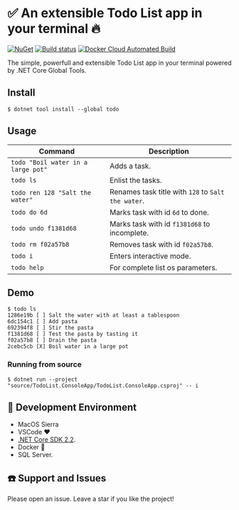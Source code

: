 # :white_check_mark: An extensible Todo List app in your terminal :fire:
<a href="https://www.nuget.org/packages/todo/" rel="todo">![NuGet](https://buildstats.info/nuget/todo)</a> [![Build status](https://ci.appveyor.com/api/projects/status/005aoqa8g79skmn6/branch/master?svg=true)](https://ci.appveyor.com/project/ivanpaulovich/dotnet-clean-architecture/branch/master) [![Docker Cloud Automated Build](https://img.shields.io/docker/cloud/automated/ivanpaulovich/dotnet-clean-architecture.svg?style=plastic)](https://cloud.docker.com/repository/docker/ivanpaulovich/dotnet-clean-architecture)

The simple, powerfull and extensible Todo List app in your terminal powered by .NET Core Global Tools.

## Install

```
$ dotnet tool install --global todo
```

## Usage

| Command  |  Description |
|---|---|
| `todo "Boil water in a large pot"`  |  Adds a task. |
| `todo ls`  |  Enlist the tasks. |
| `todo ren 128 "Salt the water"` |  Renames task title with `128` to `Salt the water`. |
| `todo do 6d` | Marks task with id `6d` to done. |
| `todo undo f1381d68` | Marks task with id `f1381d68` to incomplete. |
| `todo rm f02a57b8` | Removes task with id `f02a57b8`. |
| `todo i` | Enters interactive mode. |
| `todo help` | For complete list os parameters. |

## Demo

```
$ todo ls
1286e19b [ ] Salt the water with at least a tablespoon
6dc154c1 [ ] Add pasta
692394f8 [ ] Stir the pasta
f1381d68 [ ] Test the pasta by tasting it
f02a57b8 [ ] Drain the pasta
2cebc5cb [X] Boil water in a large pot
```

### Running from source

```
$ dotnet run --project "source/TodoList.ConsoleApp/TodoList.ConsoleApp.csproj" -- i 
```

## :checkered_flag: Development Environment

* MacOS Sierra
* VSCode :heart:
* [.NET Core SDK 2.2](https://www.microsoft.com/net/download/dotnet-core/2.2).
* Docker :whale:
* SQL Server.

## :telephone: Support and Issues

Please open an issue. Leave a star if you like the project!